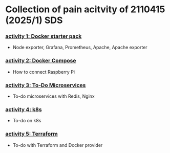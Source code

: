 # Collection of pain acitvity of 2110415 (2025/1) SDS

### [activity 1: Docker starter pack](./activity1-docker/)

- Node exporter, Grafana, Prometheus, Apache, Apache exporter

### [activity 2: Docker Compose](./activity2-compose/)

- How to connect Raspberry Pi

### [activity 3: To-Do Microservices](./activity3-todo/)

- To-do microservices with Redis, Nginx

### [activity 4: k8s](./activity4-k8s)

- To-do on k8s

### [activity 5: Terraform](./activity5-terraform)

- To-do with Terraform and Docker provider
